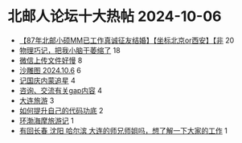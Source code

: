 # 北邮人论坛十大热帖 2024-10-06

- [【87年北邮小硕MM已工作真诚征友结婚】【坐标北京or西安】【非](https://bbs.byr.cn/article/Friends/2055701) 20
- [物理巧记，把我小脑干萎缩了](https://bbs.byr.cn/article/Picture/3368108) 18
- [微信上传文件好慢](https://bbs.byr.cn/article/BUPTNet/108923) 8
- [沙雕图 2024.10.6](https://bbs.byr.cn/article/Joke/732543) 6
- [记国庆内蒙追星](https://bbs.byr.cn/article/Photo/279102) 4
- [咨询、交流有关gap内容](https://bbs.byr.cn/article/GoAbroad/398992) 4
- [大连旅游](https://bbs.byr.cn/article/Talking/6422068) 3
- [如何提升自己的代码功底](https://bbs.byr.cn/article/Java/67029) 2
- [环渤海摩旅游记](https://bbs.byr.cn/article/Travel/148184) 1
- [有回长春 沈阳 哈尔滨 大连的师兄师姐吗，想了解一下大家的工作](https://bbs.byr.cn/article/Job/2208488) 1


